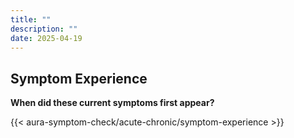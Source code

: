 ```yaml
---
title: ""
description: ""
date: 2025-04-19
---
```


## Symptom Experience

**When did these current symptoms first appear?**

<link rel="stylesheet" href="/css/symptom-check.css">



{{< aura-symptom-check/acute-chronic/symptom-experience >}}

<script src="/js/aura-symptom-check/acute-chronic/symptom-experience.js"></script>
